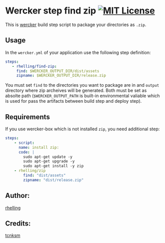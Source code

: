 Wercker step find zip [![MIT License](http://img.shields.io/badge/license-MIT-blue.svg?style=flat)](https://github.com/tcnksm/wercker-step-zip/blob/master/LICENCE)
====

This is [wercker](http://wercker.com/) build step script to package your directories as `.zip`. 

## Usage

In the `wercker.yml` of your application use the following step definition:

```yaml
steps:
   - rhelling/find-zip:
     find: $WERCKER_OUTPUT_DIR/dist/assets
     zipname: $WERCKER_OUTPUT_DIR/release.zip
```

You must set `find` to the directories you want to package are in and `output` directory where zip archeives will be generated. Both must be set as absolte path (`$WERCKER_OUTPUT_PATH` is built-in environmental valiable which is used for pass the artifacts between build step and deploy step). 

## Requirements

If you use wercker-box which is not installed `zip`, you need additional step:

```yaml
steps:
    - script:
      name: install zip:
      code: |
        sudo apt-get update -y
        sudo apt-get upgrade -y
        sudo apt-get install -y zip
    - rhelling/zip
        find: "dist/assets"
        zipname: "dist/release.zip"
```

## Author:
[rhelling](https://github.com/rhelling)

## Credits:
[tcnksm](https://github.com/tcnksm)
